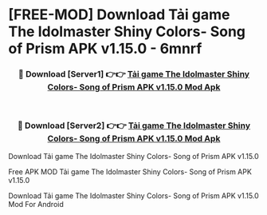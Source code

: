 # [FREE-MOD] Download Tải game The Idolmaster Shiny Colors- Song of Prism APK v1.15.0 - 6mnrf


<div align="center">
<h3>🔴 Download [Server1] 👉👉 <a href="https://apk-comot.site?title=Tải_game_The_Idolmaster_Shiny_Colors-_Song_of_Prism_APK_v1.15.0">Tải game The Idolmaster Shiny Colors- Song of Prism APK v1.15.0 Mod Apk</a></h3><br>

<h3>🔴 Download [Server2] 👉👉 <a href="https://apk-comot.site?title=Tải_game_The_Idolmaster_Shiny_Colors-_Song_of_Prism_APK_v1.15.0">Tải game The Idolmaster Shiny Colors- Song of Prism APK v1.15.0 Mod Apk</a></h3>
</div>



Download Tải game The Idolmaster Shiny Colors- Song of Prism APK v1.15.0 

Free APK MOD Tải game The Idolmaster Shiny Colors- Song of Prism APK v1.15.0 

Download Tải game The Idolmaster Shiny Colors- Song of Prism APK v1.15.0 Mod For Android
